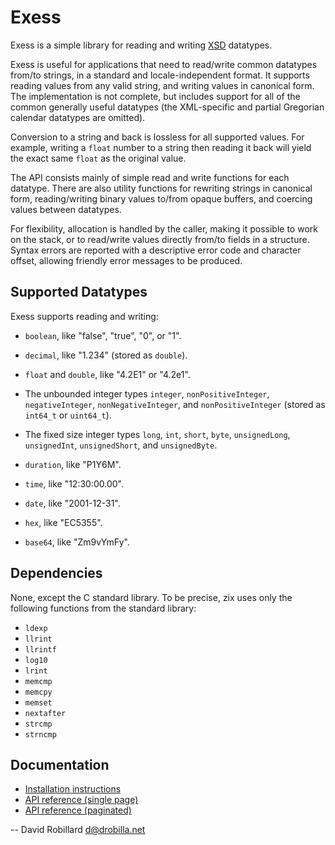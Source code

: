 Exess
=====

Exess is a simple library for reading and writing [XSD][] datatypes.

Exess is useful for applications that need to read/write common datatypes
from/to strings, in a standard and locale-independent format.  It supports
reading values from any valid string, and writing values in canonical form.
The implementation is not complete, but includes support for all of the common
generally useful datatypes (the XML-specific and partial Gregorian calendar
datatypes are omitted).

Conversion to a string and back is lossless for all supported values.  For
example, writing a `float` number to a string then reading it back will yield
the exact same `float` as the original value.

The API consists mainly of simple read and write functions for each datatype.
There are also utility functions for rewriting strings in canonical form,
reading/writing binary values to/from opaque buffers,
and coercing values between datatypes.

For flexibility, allocation is handled by the caller, making it possible to
work on the stack, or to read/write values directly from/to fields in a
structure.  Syntax errors are reported with a descriptive error code and
character offset, allowing friendly error messages to be produced.

Supported Datatypes
-------------------

Exess supports reading and writing:

  * `boolean`, like "false", "true", "0", or "1".

  * `decimal`, like "1.234" (stored as `double`).

  * `float` and `double`, like "4.2E1" or "4.2e1".

  * The unbounded integer types `integer`, `nonPositiveInteger`,
    `negativeInteger`, `nonNegativeInteger`, and `nonPositiveInteger` (stored
    as `int64_t` or `uint64_t`).

  * The fixed size integer types `long`, `int`, `short`, `byte`,
    `unsignedLong`, `unsignedInt`, `unsignedShort`, and `unsignedByte`.

  * `duration`, like "P1Y6M".

  * `time`, like "12:30:00.00".

  * `date`, like "2001-12-31".

  * `hex`, like "EC5355".

  * `base64`, like "Zm9vYmFy".

Dependencies
------------

None, except the C standard library.
To be precise, zix uses only the following functions from the standard library:

  * `ldexp`
  * `llrint`
  * `llrintf`
  * `log10`
  * `lrint`
  * `memcmp`
  * `memcpy`
  * `memset`
  * `nextafter`
  * `strcmp`
  * `strncmp`

Documentation
-------------

 * [Installation instructions](INSTALL.md)
 * [API reference (single page)](https://drobilla.gitlab.io/exess/c/singlehtml)
 * [API reference (paginated)](https://drobilla.gitlab.io/exess/c/html)

 -- David Robillard <d@drobilla.net>

[XSD]: https://www.w3.org/TR/xmlschema-2/

[Meson]: https://mesonbuild.com/

[Meson documentation]: https://mesonbuild.com/Quick-guide.html
